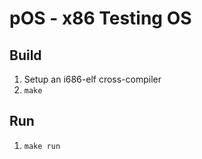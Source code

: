 # pOS - x86 Testing OS

## Build
1. Setup an i686-elf cross-compiler
2. `make`

## Run
1. `make run`
